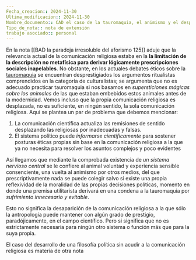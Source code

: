 ```yaml
---
Fecha_creacion:: 2024-11-30
Ultima_modificacion:: 2024-11-30
Nombre_documento:: CAD el caso de la tauromaquia, el animismo y el desprestigio de la comunicación religiosa
Tipo_de_nota:: nota de extensión 
trabajo asociado:: personal
---
```

En la nota [[BAD la paradoja irresoluble del aforismo 125]] aduje que la relevancia actual de la comunicación religiosa estaba en la  **la limitación de la descripción no metafísica para derivar lógicamente prescripciones sociales inapelables**. No obstante, en los actuales debates éticos sobre la [tauromaquia](https://www.nuevatribuna.es/articulo/cultura---ocio/toros-sacrificio-ritual-simbolismo-erotico-maltrato-animal-psicologia/20220824174111202143.html#:~:text=La%20interpretaci%C3%B3n%20de%20la%20corrida,los%20asistentes%20a%20la%20corrida.) se encuentran desprestigiados los argumentos ritualistas comprendidos en la categoría de culturalistas; se argumenta que no es adecuado practicar tauromaquia si  nos basamos en *supersticiones mágicas sobre los animales* de las que estaban embebidos estos animales antes de la modernidad. 
Vemos incluso que la propia comunicación religiosa es desplazada, no es suficiente, en ningún sentido, la sola comunicación religiosa. Aquí se plantea un par de problema que debemos mencionar: 
1) La comunicación científica actualiza las remisiones de sentido desplazando las religiosas por inadecuadas y falsas. 
2) El sistema político puede *informarse científicamente* para sostener posturas éticas propias sin base en la comunicación religiosa a la que ya no necesita para resolver los asuntos complejos y poco evidentes

Así llegamos que mediante la comprobada existencia de *un sistema nervioso central* se le confiere al animal voluntad y experiencia sensible consenciente, una vuelta al animismo por otros medios, del que prescriptivamente nada se puede colegir salvo si existe una propia reflexividad de la moralidad de las propias decisiones políticas, momento en donde una premisa utilitarista derivará en una condena a la tauromaquia por *sufrimiento innecesario y evitable*. 

Esto no significa la desaparición de la comunicación religiosa a la que sólo la antropología puede mantener con algún grado de prestigio, paradójicamente, en el campo científico. Pero si significa que no es estrictamente necesaria para ningún otro sistema o función más que para la suya propia.



El caso del desarrollo de una filosofía política sin acudir a la comunicación religiosa es materia de otra nota 

